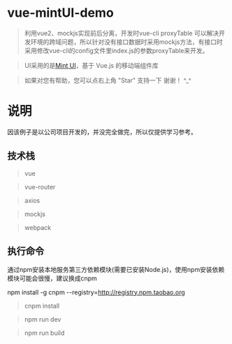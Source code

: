 # vue-mintUI-demo

> 利用vue2、mockjs实现前后分离，开发时vue-cli proxyTable 可以解决开发环境的跨域问题，所以针对没有接口数据时采用mockjs方法，有接口时采用修改vue-cli的config文件里index.js的参数proxyTable来开发。

> UI采用的是[Mint UI](http://mint-ui.github.io/#!/zh-cn)，基于 Vue.js 的移动端组件库

> 如果对您有帮助，您可以点右上角 "Star" 支持一下 谢谢！ ^_^

# 说明 

因该例子是以公司项目开发的，并没完全做完，所以仅提供学习参考。

## 技术栈

> vue </br>

> vue-router </br>

> axios </br>

> mockjs </br>

> webpack </br>

## 执行命令

通过npm安装本地服务第三方依赖模块(需要已安装Node.js)，使用npm安装依赖模块可能会很慢，建议换成cnpm<br/>

npm install -g cnpm --registry=http://registry.npm.taobao.org<br/>

> cnpm install </br>

> npm run dev </br>

> npm run build </br>

